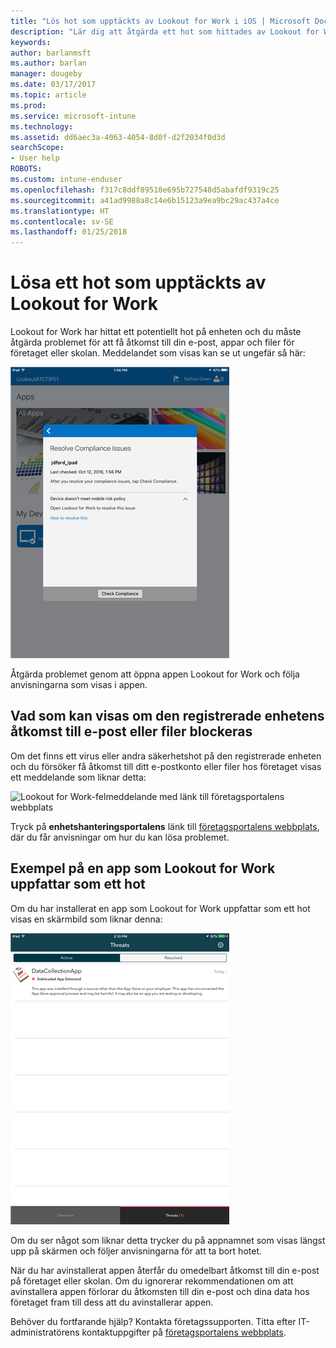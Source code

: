 ```yaml
---
title: "Lös hot som upptäckts av Lookout for Work i iOS | Microsoft Docs"
description: "Lär dig att åtgärda ett hot som hittades av Lookout for Work på iOS."
keywords: 
author: barlanmsft
ms.author: barlan
manager: dougeby
ms.date: 03/17/2017
ms.topic: article
ms.prod: 
ms.service: microsoft-intune
ms.technology: 
ms.assetid: dd6aec3a-4063-4054-8d0f-d2f2034f0d3d
searchScope:
- User help
ROBOTS: 
ms.custom: intune-enduser
ms.openlocfilehash: f317c8ddf89510e695b727548d5abafdf9319c25
ms.sourcegitcommit: a41ad9988a8c14e6b15123a9ea9bc29ac437a4ce
ms.translationtype: HT
ms.contentlocale: sv-SE
ms.lasthandoff: 01/25/2018
---
```

# <a name="resolve-a-threat-found-by-lookout-for-work"></a>Lösa ett hot som upptäckts av Lookout for Work

Lookout for Work har hittat ett potentiellt hot på enheten och du måste åtgärda problemet för att få åtkomst till din e-post, appar och filer för företaget eller skolan. Meddelandet som visas kan se ut ungefär så här:

![Meddelande om bristande kompatibilitet från Lookout from Work](./media/ios-lfw-noncompliant-in-ssp.png)

Åtgärda problemet genom att öppna appen Lookout for Work och följa anvisningarna som visas i appen.

## <a name="what-you-might-see-if-your-enrolled-device-is-blocked-from-accessing-email-or-files"></a>Vad som kan visas om den registrerade enhetens åtkomst till e-post eller filer blockeras

Om det finns ett virus eller andra säkerhetshot på den registrerade enheten och du försöker få åtkomst till ditt e-postkonto eller filer hos företaget visas ett meddelande som liknar detta:

![Lookout for Work-felmeddelande med länk till företagsportalens webbplats](./media/mtd-go-to-device-management-portal-android.png)

Tryck på **enhetshanteringsportalens** länk till [företagsportalens webbplats](https://portal.manage.microsoft.com#HelpDeskDialog), där du får anvisningar om hur du kan lösa problemet.

## <a name="example-of-an-app-that-lookout-for-work-sees-as-a-threat"></a>Exempel på en app som Lookout for Work uppfattar som ett hot

Om du har installerat en app som Lookout for Work uppfattar som ett hot visas en skärmbild som liknar denna:

![exempel på ett virusvarningsmeddelande från Lookout for Work](./media/ios-lfw-threat-example.png)

Om du ser något som liknar detta trycker du på appnamnet som visas längst upp på skärmen och följer anvisningarna för att ta bort hotet.

När du har avinstallerat appen återfår du omedelbart åtkomst till din e-post på företaget eller skolan. Om du ignorerar rekommendationen om att avinstallera appen förlorar du åtkomsten till din e-post och dina data hos företaget fram till dess att du avinstallerar appen.

Behöver du fortfarande hjälp? Kontakta företagssupporten. Titta efter IT-administratörens kontaktuppgifter på [företagsportalens webbplats](https://portal.manage.microsoft.com#HelpDeskDialog).

